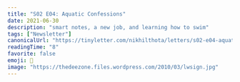 ```yaml
---
title: "S02 E04: Aquatic Confessions"
date: 2021-06-30
description: "smart notes, a new job, and learning how to swim"
tags: ["Newsletter"]
canonicalUrl: "https://tinyletter.com/nikhilthota/letters/s02-e04-aquatic-confessions"
readingTime: "8"
favorite: false
emoji: 🌊
image: "https://thedeezone.files.wordpress.com/2010/03/lwsign.jpg"
---
```

